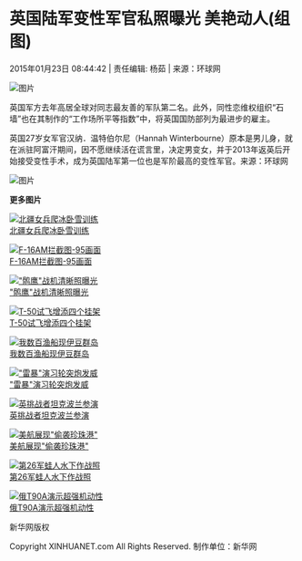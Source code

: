 # 英国陆军变性军官私照曝光 美艳动人(组图)

2015年01月23日 08:44:42 | 责任编辑: 杨茹 | 来源：环球网

![图片](http://imgs.xinhuanet.com/photo/static/articlel.gif)

英国军方去年高居全球对同志最友善的军队第二名。此外，同性恋维权组织“石墙”也在其制作的“工作场所平等指数”中，将英国国防部列为最进步的雇主。

英国27岁女军官汉纳．温特伯尔尼（Hannah Winterbourne）原本是男儿身，就在派驻阿富汗期间，因不愿继续活在谎言里，决定男变女，并于2013年返英后开始接受变性手术，成为英国陆军第一位也是军阶最高的变性军官。来源：环球网

![图片](http://127412756_14219737397081n.jpg)

**更多图片**

[![北疆女兵爬冰卧雪训练](../../titlepic/1113093529_title1n.jpg)](http://news.xinhuanet.com/mil/2014-11/02/c_127168843.htm)  
[北疆女兵爬冰卧雪训练](http://news.xinhuanet.com/mil/2014-11/02/c_127168843.htm)

[![F-16AM拦截图-95画面](../../titlepic/1113093496_title1n.jpg)](http://news.xinhuanet.com/mil/2014-11/03/c_127172093.htm)  
[F-16AM拦截图-95画面](http://news.xinhuanet.com/mil/2014-11/03/c_127172093.htm)

[!["鹘鹰"战机清晰照曝光](../../titlepic/1113093456_title1n.jpg)](http://news.xinhuanet.com/mil/2014-11/03/c_127170197.htm)  
["鹘鹰"战机清晰照曝光](http://news.xinhuanet.com/mil/2014-11/03/c_127170197.htm)

[![T-50试飞增添四个挂架](../../titlepic/1113093358_title1n.jpg)](http://news.xinhuanet.com/mil/2014-11/03/c_127170264.htm)  
[T-50试飞增添四个挂架](http://news.xinhuanet.com/mil/2014-11/03/c_127170264.htm)

[![我数百渔船现伊豆群岛](../../titlepic/1113093302_title1n.jpg)](http://news.xinhuanet.com/mil/2014-11/03/c_127170414.htm)  
[我数百渔船现伊豆群岛](http://news.xinhuanet.com/mil/2014-11/03/c_127170414.htm)

[!["雷暴"演习轮突炮发威](../../titlepic/1113093268_title1n.jpg)](http://news.xinhuanet.com/mil/2014-11/03/c_127171066.htm)  
["雷暴"演习轮突炮发威](http://news.xinhuanet.com/mil/2014-11/03/c_127171066.htm)

[![英挑战者坦克波兰参演](../../titlepic/1113093216_title1n.jpg)](http://news.xinhuanet.com/mil/2014-11/03/c_127171540.htm)  
[英挑战者坦克波兰参演](http://news.xinhuanet.com/mil/2014-11/03/c_127171540.htm)

[![美航展现"偷袭珍珠港"](../../titlepic/1113093059_title1n.jpg)](http://news.xinhuanet.com/mil/2014-11/03/c_127172636.htm)  
[美航展现"偷袭珍珠港"](http://news.xinhuanet.com/mil/2014-11/03/c_127172636.htm)

[![第26军蛙人水下作战照](../../titlepic/1112802012_title1n.jpg)](http://news.xinhuanet.com/mil/2014-10/13/c_127092147.htm)  
[第26军蛙人水下作战照](http://news.xinhuanet.com/mil/2014-10/13/c_127092147.htm)

[![俄T90A演示超强机动性](../../titlepic/1112802003_title1n.jpg)](http://news.xinhuanet.com/mil/2014-10/13/c_127092163.htm)  
[俄T90A演示超强机动性](http://news.xinhuanet.com/mil/2014-10/13/c_127092163.htm)

新华网版权

Copyright XINHUANET.com All Rights Reserved. 制作单位：新华网